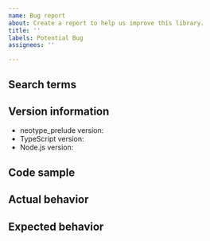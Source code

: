```yaml
---
name: Bug report
about: Create a report to help us improve this library.
title: ''
labels: Potential Bug
assignees: ''

---
```


## Search terms

<!-- What did you search for when trying to find an existing bug report? -->

## Version information

- neotype_prelude version:
- TypeScript version:
- Node.js version:

## Code sample

<!-- Include a concise code sample that demonstrates the bug. -->

## Actual behavior

<!-- What happened, and why do you think it was wrong? -->

## Expected behavior

<!-- How do you expect the code to actually behave, and why? -->
